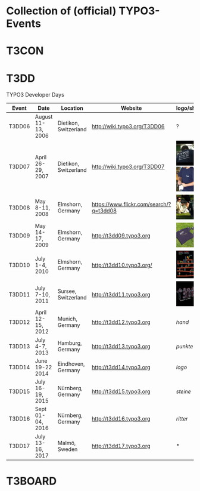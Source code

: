 # Collection of (official) TYPO3-Events

# T3CON


# T3DD

TYPO3 Developer Days

Event  | Date               | Location               | Website                      | logo/shirt
-------|--------------------|------------------------|------------------------------|------------
T3DD06 | August 11-13, 2006 | Dietikon, Switzerland  | http://wiki.typo3.org/T3DD06 | ?
T3DD07 | April 26-29, 2007  | Dietikon, Switzerland  | http://wiki.typo3.org/T3DD07 | ![buzz.typo3.org](images/t3dd/t3dd07_shirt_back.jpg) [![buzz.typo3.org](images/t3dd/t3dd07_shirt_front.jpg)](https://www.flickr.com/photos/oli4d/478160398/in/album-72157600159226476/)
T3DD08 | May 8-11, 2008     | Elmshorn, Germany      | https://www.flickr.com/search/?q=t3dd08 | [![image](images/t3dd/t3dd08_shirt_back.jpg)](https://www.flickr.com/photos/rionakuthe/2491890337/in/photolist-4MUgvv-4MUepe-4MUdUt-4MU8BZ-4MYjw7-4MYiWy-4MYhNL-4MYhds-4MYgG7-4MU4Ji-4MYcQA-4MTZWV-4MTZjK-4MYb8h-bMWEgr-4QjLy7-4MD8wp-4MD7K6-4MHjnY-4MD9i6-4MHknS-4MD94p-4MD8VX-4MD8MB-4MD8Dg-4MD8pi-4MD81B-4MD7Ta-4MD7Av-4MD7t2-4MHiBu-4NgP4C-4NgP2h-4NgNYJ-4NcAYv-4NcAVH-4NcALp-4NgNw9-4NcABi-4NcAzH-4NcAwz-4NgNj9-4NgNcL-4NcAgx-4NcAbv-4NgMWw-4NgMRu-4NczWg-4NgMEh-4MD8gx)
T3DD09 | May 14-17, 2009     | Elmshorn, Germany      | http://t3dd09.typo3.org | [![image](images/t3dd/t3dd09_shirt_front.jpg)](https://www.flickr.com/photos/rionakuthe/3542165574/in/photolist-6ooSfV-6ooScp-6ooS84-6ot42w-6ot3VL-6ooRS8-6ooRNg-6ot3rJ-6ooRip-6ooReK-6ot34U-6ooQYH-6ooQRi-6ot2PG-6ot2zL-6ooQta-6ooQmH-6o7vrC-6ooQin-6oo6FV-6oshVN-6oZfb1-6p1wqf-6rq6rn-6o7xQC-6o3neK-6o3n22-6o3mUz-6o7x89-6o7wLq-6o3mbM-6o7wtU-6o3kU6-6o3kK8-6o7w17-6o7vPs-6o3keM-6oZgcs-6oZg7o-6oZg1S-6oV7YB-6oV7Vi-6oZfPA-6oZfKh-6oZfC7-6oV7xK-6oV7rx-6oV7ni-6oV7ge-6xTAnN)
T3DD10 | July 1-4, 2010      | Elmshorn, Germany      | http://t3dd10.typo3.org/ | [![image](images/t3dd/t3dd10_shirt_front.jpg)](https://www.work.de)
T3DD11 | July 7-10, 2011     | Sursee, Switzerland    | http://t3dd11.typo3.org | ![image](images/t3dd/t3dd11_shirt_front.jpg) |
T3DD12 | April 12-15, 2012   | Munich, Germany        | http://t3dd12.typo3.org | *hand* |
T3DD13 | July 4-7, 2013      | Hamburg, Germany       | http://t3dd13.typo3.org | *punkte* |
T3DD14 | June 19-22 2014     | Eindhoven, Germany     | http://t3dd14.typo3.org | *logo* |
T3DD15 | July 16-19, 2015    | Nürnberg, Germany      | http://t3dd15.typo3.org | *steine* |
T3DD16 | Sept 01-04, 2016    | Nürnberg, Germany      | http://t3dd16.typo3.org | *ritter* |
T3DD17 | July 13-16, 2017    | Malmö, Sweden          | http://t3dd17.typo3.org | * |


# T3BOARD
